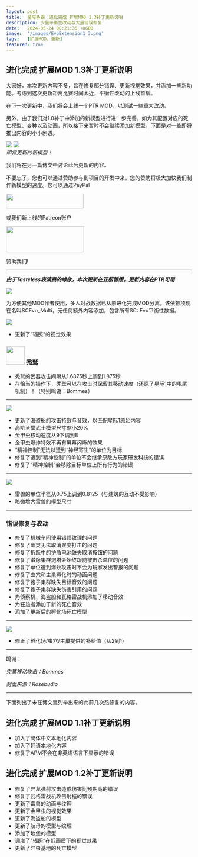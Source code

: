 ```yaml
---
layout: post
title:  星际争霸：进化完成 扩展MOD 1.3补丁更新说明
description: 少量平衡性改动与大量错误修复
date:   2024-05-24 00:21:35 +0600
image:  '/images/EvoExtension1_3.png'
tags:   [扩展MOD，更新]
featured: true
---
```


## 进化完成 扩展MOD 1.3补丁更新说明

大家好，本次更新内容不多，旨在修复部分错误、更新视觉效果，并添加一些新功能。考虑到这次更新距离比赛时间太近，平衡性改动的上线暂缓。

在下一次更新中，我们将会上线一个PTR MOD，以测试一些重大改动。

另外，由于我们对1.0补丁中添加的新模型进行进一步完善，如为其配置对应的死亡模型、变种以及动画，所以接下来暂时不会继续添加新模型。下面是对一些即将推出内容的小小剧透。

<div class="gallery-box">
  <div class="gallery">
    <img src="{{site.baseurl}}/images/teaser-queennest.png">
    <img src="{{site.baseurl}}/images/teaser-sciencevessel.png">
  </div>
  <em>即将更新的新模型！</em>
</div>

我们将在另一篇博文中讨论此后更新的内容。

不要忘了，您也可以通过赞助参与到项目的开发中来。您的赞助将极大加快我们制作新模型的速度。您可以通过PayPal

<a href="https://paypal.me/KopruluKat/"><img src="{{site.baseurl}}/images/blue.png" width="210" height="40"></a> 

或我们新上线的Patreon账户

<a href="https://www.patreon.com/TeamKopruluSC2"><img src="{{site.baseurl}}/images/becomeAPatronBanner.png" width="211" height="70"></a> 

赞助我们!

***

***由于Tasteless表演赛的缘故，本次更新在亚服暂缓，更新内容在PTR可用***

![]({{site.baseurl}}/images/Divider_Extension.png)

为方便其他MOD作者使用，多人对战数据已从原进化完成MOD分离。该依赖项现在名叫SCEvo_Multi，无任何额外内容添加，包含所有SC: Evo平衡性数据。

![]({{site.baseurl}}/images/Divider_Terran.png)

- 更新了“辐照”的视觉效果

### <img src="{{site.baseurl}}/images/btn-unit-terran-vulture@scbw.png" width="50" height="50"> 秃鹫

- 秃鹫的武器攻击间隔从1.6875秒上调到1.875秒
- 在恰当的操作下，秃鹫可以在攻击时保留其移动速度（还原了星际1中的甩尾机制）！（特别鸣谢：Bommes）

***

![]({{site.baseurl}}/images/Divider_Protoss.png)

- 更新了海盗船的攻击特效与音效，以匹配星际1原始内容
- 高阶圣堂武士模型尺寸缩小20%
- 金甲虫移动速度从9下调到8
- 金甲虫爆炸特效不再有屏幕闪烁的效果
- “精神控制”无法以遭到“神经寄生”的单位为目标
- 修复了遭到“精神控制”的单位不会继承原敌方玩家研发科技的错误
- 修复了“精神控制”会移除目标单位上所有行为的错误

***

![]({{site.baseurl}}/images/Divider_Zerg.png)

- 雷兽的单位半径从0.75上调到0.8125（与建筑的互动不受影响）
- 略微增大雷兽的模型尺寸

***

### 错误修复与改动
- 修复了机械车间使用错误纹理的问题
- 修复了幽灵无法取消聚变打击的问题
- 修复了折跃中的护盾电池缺失取消按钮的问题
- 修复了潜隐集群炮塔会始终跟随被击杀单位的问题
- 修复了单位遭到爆蚊攻击时不会为玩家发出警报的问题
- 修复了虫穴和主巢孵化时的动画问题
- 修复了孢子集群缺失目标音效的问题
- 修复了孢子集群缺失伤害引用的问题
- 为侦察机、海盗船和瓦格雷战机添加了移动音效
- 为狂热者添加了新的死亡音效
- 添加了更新后的孵化场死亡模型

***

![]({{site.baseurl}}/images/Divider_Legacy.png)

- 修正了孵化场/虫穴/主巢提供的补给值（从2到1）

***
鸣谢： 

_秃鹫移动攻击：Bommes_

_封面来源：Rosebudio_

***
下面列出了未在博文里列举出来的此前几次热修复的内容。

## 进化完成 扩展MOD 1.1补丁更新说明

- 加入了简体中文本地化内容
- 加入了韩语本地化内容
- 修复了APM不会在非英语语言下显示的错误

## 进化完成 扩展MOD 1.2补丁更新说明

- 修复了异龙弹射攻击造成伤害比预期高的错误
- 修复了瓦格雷战机攻击射程的错误
- 更新了雷兽的动画与纹理
- 更新了金甲虫的视觉效果
- 更新了海盗船的模型
- 更新了航母的模型与纹理
- 添加了地堡的模型
- 调准了“辐照”在低画质下的视觉效果
- 更新了异虫基地的死亡模型
